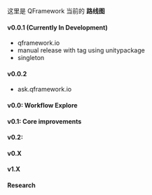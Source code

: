 
这里是 QFramework 当前的 **路线图** 

#### v0.0.1 (Currently In Development)
* qframework.io 
* manual release with tag using unitypackage
* singleton 

#### v0.0.2
* ask.qframework.io 

#### v0.0: Workflow Explore

#### v0.1: Core improvements

#### v0.2: 

#### v0.X

#### v1.X


#### Research
